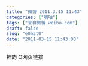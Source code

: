 ```yaml
---
title: "微博 2011.3.15 11:43"
categories: ["嘀咕"]
tags: ["来自微博 weibo.com"]
draft: false
slug: "e0m3tU"
date: "2011-03-15 11:43:00"
---
```


<p>神韵 O网页链接 ​​​​</p>
